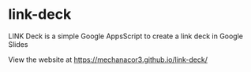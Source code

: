# link-deck
LINK Deck is a simple Google AppsScript to create a link deck in Google Slides

View the website at https://mechanacor3.github.io/link-deck/

